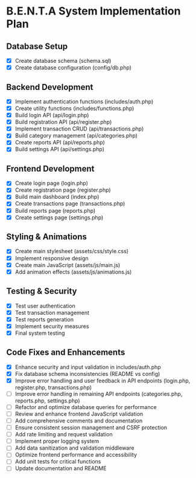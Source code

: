  # B.E.N.T.A System Implementation Plan

## Database Setup
- [x] Create database schema (schema.sql)
- [x] Create database configuration (config/db.php)

## Backend Development
- [x] Implement authentication functions (includes/auth.php)
- [x] Create utility functions (includes/functions.php)
- [x] Build login API (api/login.php)
- [x] Build registration API (api/register.php)
- [x] Implement transaction CRUD (api/transactions.php)
- [x] Build category management (api/categories.php)
- [x] Create reports API (api/reports.php)
- [x] Build settings API (api/settings.php)

## Frontend Development
- [x] Create login page (login.php)
- [x] Create registration page (register.php)
- [x] Build main dashboard (index.php)
- [x] Create transactions page (transactions.php)
- [x] Build reports page (reports.php)
- [x] Create settings page (settings.php)

## Styling & Animations
- [x] Create main stylesheet (assets/css/style.css)
- [x] Implement responsive design
- [x] Create main JavaScript (assets/js/main.js)
- [x] Add animation effects (assets/js/animations.js)

## Testing & Security
- [x] Test user authentication
- [x] Test transaction management
- [x] Test reports generation
- [x] Implement security measures
- [x] Final system testing

## Code Fixes and Enhancements
- [x] Enhance security and input validation in includes/auth.php
- [x] Fix database schema inconsistencies (README vs config)
- [x] Improve error handling and user feedback in API endpoints (login.php, register.php, transactions.php)
- [ ] Improve error handling in remaining API endpoints (categories.php, reports.php, settings.php)
- [ ] Refactor and optimize database queries for performance
- [ ] Review and enhance frontend JavaScript validation
- [ ] Add comprehensive comments and documentation
- [ ] Ensure consistent session management and CSRF protection
- [ ] Add rate limiting and request validation
- [ ] Implement proper logging system
- [ ] Add data sanitization and validation middleware
- [ ] Optimize frontend performance and accessibility
- [ ] Add unit tests for critical functions
- [ ] Update documentation and README
